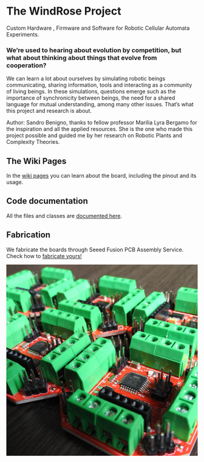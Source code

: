 # The WindRose Project
Custom Hardware , Firmware and Software for Robotic Cellular Automata Experiments.

### We’re used to hearing about evolution by competition, but what about thinking about things that evolve from cooperation?
<p>We can learn a lot about ourselves by simulating robotic beings communicating, sharing information, tools and interacting as a community of living beings. In these simulations, questions emerge such as the importance of synchronicity between beings, the need for a shared language for mutual understanding, among many other issues. That’s what this project and research is about.</p>

<p>Author: Sandro Benigno, thanks to fellow professor Marilia Lyra Bergamo for the inspiration and all the applied resources. 
She is the one who made this project possible and guided me by her research on Robotic Plants and Complexity Theories.</p>

## The Wiki Pages

<p>In the <a href="https://github.com/sandrobenigno/WindRose/wiki">wiki pages</a> you can learn about the board, including the pinout and its usage.</p>

## Code documentation
All the files and classes are <a target="_blank" rel="noopener noreferrer" href="https://sandrobenigno.github.io/WindRose/html/index.html">documented here</a>.

## Fabrication

<p>We fabricate the boards through Seeed Fusion PCB Assembly Service. Check how to <a href="https://github.com/sandrobenigno/WindRose/wiki/Fabricate-yours%21">fabricate yours!</a></p>

<p><img src="docs/images/wr_boards.jpg"></p>
